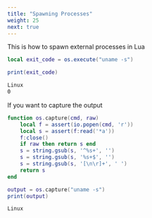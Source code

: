 ```yaml
---
title: "Spawning Processes"
weight: 25
next: true
---
```


This is how to spawn external processes in Lua

```lua
local exit_code = os.execute("uname -s")

print(exit_code)
```

```txt {.fs90 .no-border}
Linux
0
```

If you want to capture the output

```lua
function os.capture(cmd, raw)
    local f = assert(io.popen(cmd, 'r'))
    local s = assert(f:read('*a'))
    f:close()
    if raw then return s end
    s = string.gsub(s, '^%s+', '')
    s = string.gsub(s, '%s+$', '')
    s = string.gsub(s, '[\n\r]+', ' ')
    return s
end

output = os.capture("uname -s")
print(output)
```

```txt {.fs90 .no-border}
Linux
```
